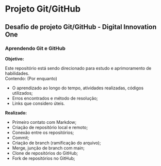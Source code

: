 # Projeto Git/GitHub

## Desafio de projeto Git/GitHub - Digital Innovation One

### Aprendendo Git e GitHub

**Objetivo:**
 
 Este repositório está sendo direcionado para estudo e aprimoramento de habilidades. <br/>
 Contendo: (Por enquanto)
 * O aprendizado ao longo do tempo, atividades realizadas, códigos utilizados;
 * Erros encontrados e método de resolução;
 * Links que considero úteis.

**Realizado:**

* Primeiro contato com Markdow;
* Criação de repositório local e remoto;
* Conexão entre os repositórios;
* Commit;
* Criação de branch (ramificação do arquivo); 
* Merge, junção de branch com main;
* Clone de repositórios do GitHub;
* Fork de repositórios no GitHub;


